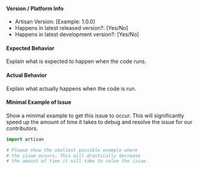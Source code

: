 #### Version / Platform Info
- Artisan Version: [Example: 1.0.0]
- Happens in latest released version?: [Yes/No]
- Happens in latest development version?: [Yes/No]

#### Expected Behavior

Explain what is expected to happen when the code runs.

#### Actual Behavior

Explain what actually happens when the code is run.

#### Minimal Example of Issue

Show a minimal example to get this issue to occur.
This will significantly speed up the amount of time it 
takes to debug and resolve the issue for our contributors.

```python
import artisan

# Please show the smallest possible example where
# the issue occurs. This will drastically decrease
# the amount of time it will take to solve the issue.
```
